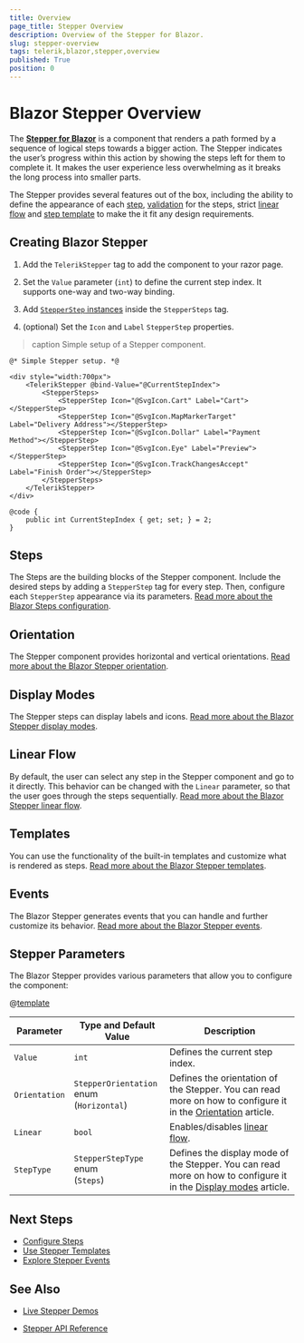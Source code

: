 ```yaml
---
title: Overview
page_title: Stepper Overview
description: Overview of the Stepper for Blazor.
slug: stepper-overview
tags: telerik,blazor,stepper,overview
published: True
position: 0
---
```



# Blazor Stepper Overview

The <a href ="https://www.telerik.com/blazor-ui/stepper"><strong>Stepper for Blazor</strong></a> is a component that renders a path formed by a sequence of logical steps towards a bigger action. The Stepper indicates the user’s progress within this action by showing the steps left for them to complete it. It makes the user experience less overwhelming as it breaks the long process into smaller parts.

The Stepper provides several features out of the box, including the ability to define the appearance of each [step](slug://stepper-steps-overview), [validation](slug://stepper-steps-validation) for the steps, strict [linear flow](slug://stepper-linear-flow) and [step template](slug://step-template) to make the it fit any design requirements.


## Creating Blazor Stepper

1. Add the `TelerikStepper` tag to add the component to your razor page.

2. Set the `Value` parameter (`int`) to define the current step index. It supports one-way and two-way binding.

3. Add [`StepperStep` instances](slug://stepper-steps-overview) inside the `StepperSteps` tag.

4. (optional) Set the `Icon` and `Label` `StepperStep` properties.

>caption Simple setup of a Stepper component.

````RAZOR
@* Simple Stepper setup. *@

<div style="width:700px">
    <TelerikStepper @bind-Value="@CurrentStepIndex">
        <StepperSteps>
            <StepperStep Icon="@SvgIcon.Cart" Label="Cart"></StepperStep>
            <StepperStep Icon="@SvgIcon.MapMarkerTarget" Label="Delivery Address"></StepperStep>
            <StepperStep Icon="@SvgIcon.Dollar" Label="Payment Method"></StepperStep>
            <StepperStep Icon="@SvgIcon.Eye" Label="Preview"></StepperStep>
            <StepperStep Icon="@SvgIcon.TrackChangesAccept" Label="Finish Order"></StepperStep>
        </StepperSteps>
    </TelerikStepper>
</div>

@code {
    public int CurrentStepIndex { get; set; } = 2;
}
````

## Steps

The Steps are the building blocks of the Stepper component. Include the desired steps by adding a `StepperStep` tag for every step. Then, configure each `StepperStep` appearance via its parameters. [Read more about the Blazor Steps configuration](slug://stepper-steps-overview).

## Orientation
The Stepper component provides horizontal and vertical orientations. [Read more about the Blazor Stepper orientation](slug://stepper-orientation).

## Display Modes

The Stepper steps can display labels and icons. [Read more about the Blazor Stepper display modes](slug://stepper-display-modes).

## Linear Flow

By default, the user can select any step in the Stepper component and go to it directly. This behavior can be changed with the `Linear` parameter, so that the user goes through the steps sequentially. [Read more about the Blazor Stepper linear flow](slug://stepper-linear-flow).

## Templates

You can use the functionality of the built-in templates and customize what is rendered as steps. [Read more about the Blazor Stepper templates](slug://step-template).

## Events

The Blazor Stepper generates events that you can handle and further customize its behavior. [Read more about the Blazor Stepper events](slug://stepper-events).

## Stepper Parameters

The Blazor Stepper provides various parameters that allow you to configure the component:

@[template](/_contentTemplates/common/parameters-table-styles.md#table-layout)

| Parameter | Type and Default Value | Description |
| ----------- | ----------- | ----------- |
| `Value` | `int` | Defines the current step index. |
| `Orientation` | `StepperOrientation` enum <br /> (`Horizontal`) | Defines the orientation of the Stepper. You can read more on how to configure it in the [Orientation](slug://stepper-orientation) article. |
| `Linear` | `bool` | Enables/disables [linear flow](slug://stepper-linear-flow). |
| `StepType` | `StepperStepType` enum <br /> (`Steps`) | Defines the display mode of the Stepper. You can read more on how to configure it in the [Display modes](slug://stepper-display-modes) article. |

## Next Steps

* [Configure Steps](slug://stepper-steps-overview)
* [Use Stepper Templates](slug://step-template)
* [Explore Stepper Events](slug://stepper-events)

## See Also

  * [Live Stepper Demos](https://demos.telerik.com/blazor-ui/stepper/overview)

  * [Stepper API Reference](/blazor-ui/api/Telerik.Blazor.Components.TelerikStepper)
